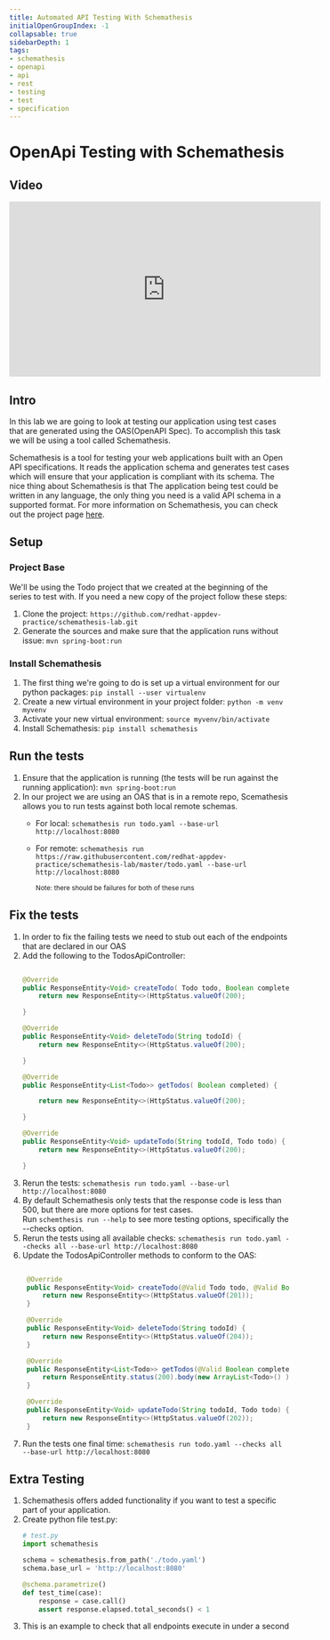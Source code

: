 ```yaml
---
title: Automated API Testing With Schemathesis
initialOpenGroupIndex: -1
collapsable: true
sidebarDepth: 1
tags:
- schemathesis
- openapi
- api
- rest
- testing
- test
- specification
---
```


# OpenApi Testing with Schemathesis

## Video
<iframe width="560" height="315" src="https://youtu.be/4r7OC-lBKMg" frameborder="0" allow="accelerometer; autoplay; clipboard-write; encrypted-media; gyroscope; picture-in-picture" allowfullscreen></iframe>

## Intro
In this lab we are going to look at testing our application using test cases that are generated using the
OAS(OpenAPI Spec). To accomplish this task we will be using a tool called Schemathesis.

Schemathesis is a tool for testing your web applications built with an Open API specifications.
It reads the application schema and generates test cases which will ensure that your application is compliant with its
 schema.
The nice thing about Schemathesis is that The application being test could be written in any language, the only thing
you need is a valid API schema in a supported format. For more information on Schemathesis, you can check out the
project page [here](https://github.com/kiwicom/schemathesis).

## Setup
### Project Base
We'll be using the Todo project that we created at the beginning of the series to test with. If you need a new copy
of the project follow these steps:
1. Clone the project: `https://github.com/redhat-appdev-practice/schemathesis-lab.git`
2. Generate the sources and make sure that the application runs without issue: `mvn spring-boot:run`

### Install Schemathesis
1. The first thing we're going to do is set up a virtual environment for our python packages:
`pip install --user virtualenv`
2. Create a new virtual environment in your project folder: `python -m venv myvenv`
3. Activate your new virtual environment: `source myvenv/bin/activate`
4. Install Schemathesis: `pip install schemathesis`

## Run the tests
1. Ensure that the application is running (the tests will be run against the running application): `mvn spring-boot:run`
2. In our project we are using an OAS that is in a remote repo, Scemathesis allows you to run tests against both local
remote schemas.
    - For local: `schemathesis run todo.yaml --base-url http://localhost:8080`
    - For remote: `schemathesis run https://raw.githubusercontent.com/redhat-appdev-practice/schemathesis-lab/master/todo.yaml --base-url http://localhost:8080`

        <sub>Note: there should be failures for both of these runs</sub>

## Fix the tests
1. In order to fix the failing tests we need to stub out each of the endpoints that are declared in our OAS
2. Add the following to the TodosApiController:
    ```java

    @Override
    public ResponseEntity<Void> createTodo( Todo todo, Boolean completed) {
        return new ResponseEntity<>(HttpStatus.valueOf(200);

    }

    @Override
    public ResponseEntity<Void> deleteTodo(String todoId) {
        return new ResponseEntity<>(HttpStatus.valueOf(200);

    }

    @Override
    public ResponseEntity<List<Todo>> getTodos( Boolean completed) {

        return new ResponseEntity<>(HttpStatus.valueOf(200);

    }

    @Override
    public ResponseEntity<Void> updateTodo(String todoId, Todo todo) {
        return new ResponseEntity<>(HttpStatus.valueOf(200);

    }
    ```
3. Rerun the tests: `schemathesis run todo.yaml --base-url http://localhost:8080`
4. By default Schemathesis only tests that the response code is less than 500, but there are more options for test cases.  
   Run `schemthesis run --help` to see more testing options, specifically the --checks option.
5. Rerun the tests using all available checks: `schemathesis run todo.yaml --checks all --base-url http://localhost:8080`
6. Update the TodosApiController methods to conform to the OAS:
   ```java
   
    @Override
    public ResponseEntity<Void> createTodo(@Valid Todo todo, @Valid Boolean completed) {
        return new ResponseEntity<>(HttpStatus.valueOf(201));
    }

    @Override
    public ResponseEntity<Void> deleteTodo(String todoId) {
        return new ResponseEntity<>(HttpStatus.valueOf(204));
    }

    @Override
    public ResponseEntity<List<Todo>> getTodos(@Valid Boolean completed) {
        return ResponseEntity.status(200).body(new ArrayList<Todo>() );
    }

    @Override
    public ResponseEntity<Void> updateTodo(String todoId, Todo todo) {
        return new ResponseEntity<>(HttpStatus.valueOf(202));
    }
    ```
7. Run the tests one final time: `schemathesis run todo.yaml --checks all --base-url http://localhost:8080`

## Extra Testing
1. Schemathesis offers added functionality if you want to test a specific part of your application.
2. Create python file test.py:
    ```python
    # test.py
    import schemathesis

    schema = schemathesis.from_path('./todo.yaml')
    schema.base_url = 'http://localhost:8080'

    @schema.parametrize()
    def test_time(case):
        response = case.call()
        assert response.elapsed.total_seconds() < 1
    ```
 3. This is an example to check that all endpoints execute in under a second
